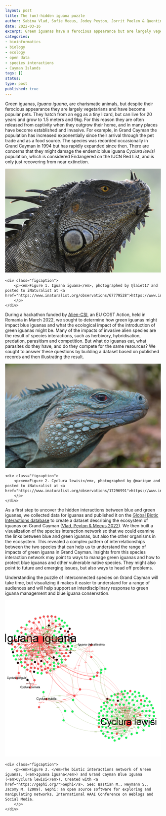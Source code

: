 ```yaml
---
layout: post
title: The (un)-hidden iguana puzzle
author: Sabina Vlad, Sofie Meeus, Jodey Peyton, Jorrit Poelen & Quentin Groom
date: 2022-03-16
excerpt: Green iguanas have a ferocious appearance but are largely vegetarians. They hatch from an egg as a tiny lizard, but can live for 20 years and grow to 1.5 meters and 9kg. In many places have escape or been release from captivity and have become established and invasive. We sought to understand what impact they might have in natural ecosystems by adding to and using the biotic interactions in GloBI.
categories:
- bioinformatics
- biology
- ecology
- open data
- species interactions
- Cayman Islands
tags: []
status: 
type: post
published: true
---
```


Green iguanas, *Iguana iguana*, are charismatic animals, but despite their ferocious appearance they are largely vegetarians and have become popular pets. They hatch from an egg as a tiny lizard, but can live for 20 years and grow to 1.5 meters and 9kg. For this reason they are often released from captivity when they outgrow their home, and in many places have become established and invasive. For example, in Grand Cayman the population has increased exponentially since their arrival through the pet trade and as a food source. The species was recorded occasionally in Grand Cayman in 1994 but has rapidly expanded since then. There are concerns that they might damage the endemic blue iguana *Cyclura lewisi* population, which is considered Endangered on the IUCN Red List, and is only just recovering from near extinction.

<div class="figure figure-globi left">
    <a href="https://www.inaturalist.org/observations/67779528"><img src="/assets/iguanaiguana.jpg" alt="Iguana%20Iguana"/></a>

    <div class="figcaption">
        <p><em>Figure 1. Iguana iguana</em>, photographed by @laiet17 and posted to iNaturalist at <a href="https://www.inaturalist.org/observations/67779528">https://www.inaturalist.org/observations/67779528</a>
        </p>
    </div>
</div>

During a hackathon funded by [Alien-CSI](https://alien-csi.eu/), an EU COST Action, held in Romania in March 2022, we sought to determine how green iguanas might impact blue iguanas and what the ecological impact of the introduction of green iguanas might be. 
Many of the impacts of invasive alien species are the result of species interactions, such as herbivory, hybridisation, predation, parasitism and competition. But what do iguanas eat, what parasites do they have, and do they compete for the same resources? We sought to answer these questions by building a dataset based on published records and then illustrating the result.

<div class="figure figure-globi right">
    <a href="https://www.inaturalist.org/observations/17296991"><img src="/assets/Cycluralewisi.jpg" alt="Cyclura lewisi (Grand Cayman Blue Iguana)"/></a>

    <div class="figcaption">
        <p><em>Figure 2. Cyclura lewisi</em>, photographed by @marique and posted to iNaturalist at <a href="https://www.inaturalist.org/observations/17296991">https://www.inaturalist.org/observations/17296991</a>
        </p>
    </div>
</div>

As a first step to uncover the hidden interactions between blue and green iguanas, we collected data for iguanas and published it on the [Global Biotic Interactions database](https://www.globalbioticinteractions.org/) to create a dataset describing the ecosystem of iguanas on Grand Cayman ([Vlad, Peyton & Meeus 2022](https://doi.org/10.5281/zenodo.6346251)). We then built a visualization of the species interaction network so that we could examine the links between blue and green iguanas, but also the other organisms in the ecosystem. This revealed a complex pattern of interrelationships between the two species that can help us to understand the range of impacts of green iguana in Grand Cayman. Insights from this species interaction network may point to ways to manage green iguanas and how to protect blue iguanas and other vulnerable native species. They might also point to future and emerging issues, but also ways to head off problems.

Understanding the puzzle of interconnected species on Grand Cayman will take time, but visualizing it makes it easier to understand for a range of audiences and will help support an interdisciplinary response to green iguana management and blue iguana conservation.

<div class="figure figure-globi center">
  <img src="/assets/iguanaconnections.png" alt="The biotic interactions network of Green iguanas, <em>Iguana iguana</em> and Grand Cayman Blue Iguana (<em>Cyclura lewisi</em>)"/>

    <div class="figcaption">
        <p><em>Figure 3. </em>The biotic interactions network of Green iguanas, (<em>Iguana iguana</em>) and Grand Cayman Blue Iguana (<em>Cyclura lewisi</em>). Created with <a href="https://gephi.org/">Gephi</a>. See: Bastian M., Heymann S., Jacomy M. (2009). Gephi: an open source software for exploring and manipulating networks. International AAAI Conference on Weblogs and Social Media.
        </p>
    </div>
</div>
